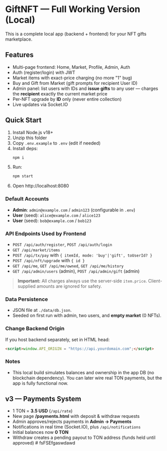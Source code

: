 # GiftNFT — Full Working Version (Local)

This is a complete local app (backend + frontend) for your NFT gifts marketplace.

## Features
- Multi-page frontend: Home, Market, Profile, Admin, Auth
- Auth (register/login) with JWT
- Market items with exact-price charging (no more "1" bug)
- Buy and Gift from Market (gift prompts for recipient User ID)
- Admin panel: list users with IDs and **issue gifts** to any user — charges the **recipient** exactly the current market price
- Per-NFT upgrade by **ID** only (never entire collection)
- Live updates via Socket.IO

## Quick Start
1. Install Node.js v18+
2. Unzip this folder
3. Copy `.env.example` to `.env` (edit if needed)
4. Install deps:
   ```bash
   npm i
   ```
5. Run:
   ```bash
   npm start
   ```
6. Open http://localhost:8080

### Default Accounts
- **Admin**: `admin@example.com` / `admin123`  (configurable in `.env`)
- **User** (seed): `alice@example.com` / `alice123`
- **User** (seed): `bob@example.com` / `bob123`

### API Endpoints Used by Frontend
- `POST /api/auth/register`, `POST /api/auth/login`
- `GET /api/market/items`
- `POST /api/tx/pay` with `{ itemId, mode: 'buy'|'gift', toUserId? }`
- `POST /api/nft/upgrade` with `{ id }`
- `GET /api/me`, `GET /api/me/owned`, `GET /api/me/history`
- `GET /api/admin/users` (admin), `POST /api/admin/gift` (admin)

> **Important:** All charges always use the server-side `item.price`. Client-supplied amounts are ignored for safety.

### Data Persistence
- JSON file at `./data/db.json`.
- Seeded on first run with admin, two users, and **empty market** (0 NFTs).

### Change Backend Origin
If you host backend separately, set in HTML head:
```html
<script>window.API_ORIGIN = "https://api.yourdomain.com";</script>
```

### Notes
- This local build simulates balances and ownership in the app DB (no blockchain dependency). You can later wire real TON payments, but the app is fully functional now.


## v3 — Payments System
- 1 TON = **3.5 USD** (`/api/rate`)
- New page **/payments.html** with deposit & withdraw requests
- Admin approves/rejects payments in **Admin → Payments**
- Notifications in real time (Socket.IO), plus `/api/notifications`
- Initial balances now **0 TON**
- Withdraw creates a pending payout to TON address (funds held until approved)
#   f s F S E f g a s w d a w d  
 